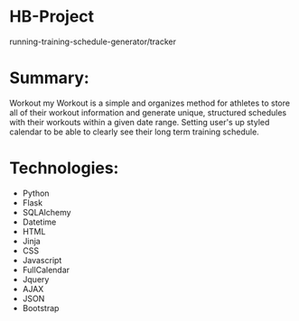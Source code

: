 # HB-Project
running-training-schedule-generator/tracker

# Summary:

Workout my Workout is a simple and organizes method for athletes to store all of their workout information 
and generate unique, structured schedules with their workouts within a given date range.  Setting user's up 
styled calendar to be able to clearly see their long term training schedule.

# Technologies:
  - Python
  - Flask
  - SQLAlchemy
  - Datetime
  - HTML
  - Jinja
  - CSS
  - Javascript
  - FullCalendar
  - Jquery
  - AJAX
  - JSON
  - Bootstrap

